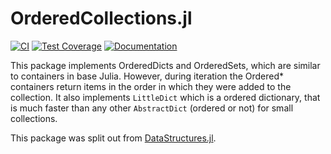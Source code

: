 OrderedCollections.jl
=====================

[![CI](https://github.com/JuliaCollections/OrderedCollections.jl/workflows/CI/badge.svg)](https://github.com/JuliaCollections/OrderedCollections.jl/actions?query=workflow%3ACI)
[![Test Coverage](https://codecov.io/github/JuliaCollections/OrderedCollections.jl/coverage.svg?branch=master)](https://codecov.io/github/JuliaCollections/OrderedCollections.jl?branch=master)
[![Documentation](https://img.shields.io/badge/docs-latest-blue.svg)](https://juliacollections.github.io/OrderedCollections.jl/latest)

This package implements OrderedDicts and OrderedSets, which are similar to containers in base Julia.
However, during iteration the Ordered* containers return items in the order in which they were added to the collection.
It also implements `LittleDict` which is a ordered dictionary, that is much faster than any other `AbstractDict` (ordered or not) for small collections.

This package was split out from [DataStructures.jl](https://github.com/JuliaCollections/DataStructures.jl).

